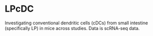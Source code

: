 # LPcDC
Investigating conventional dendritic cells (cDCs) from small intestine (specifically LP) in mice across studies. Data is scRNA-seq data.
